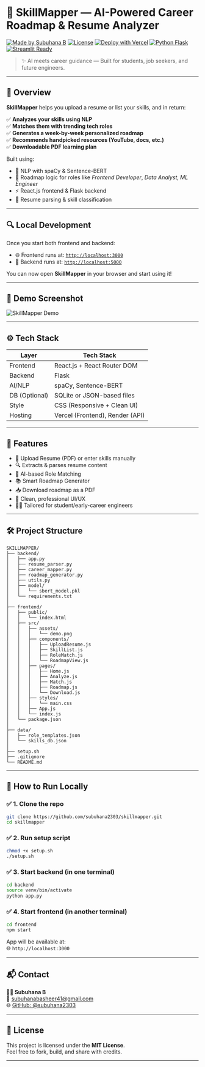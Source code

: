 # 🚀 SkillMapper — AI-Powered Career Roadmap & Resume Analyzer

[![Made by Subuhana B](https://img.shields.io/badge/MADE%20BY-Subuhana%20B-blueviolet)](https://github.com/subuhana2303)
[![License](https://img.shields.io/badge/license-MIT-brightgreen)](LICENSE)
[![Deploy with Vercel](https://img.shields.io/badge/Frontend-Deployed%20on%20Vercel-black?logo=vercel)]()
[![Python Flask](https://img.shields.io/badge/Backend-Flask-blue)]()
[![Streamlit Ready](https://img.shields.io/badge/Streamlit-Ready-orange)]()

> ✨ AI meets career guidance — Built for students, job seekers, and future engineers.

---

## 🧩 Overview

**SkillMapper** helps you upload a resume or list your skills, and in return:

✅ **Analyzes your skills using NLP**  
✅ **Matches them with trending tech roles**  
✅ **Generates a week-by-week personalized roadmap**  
✅ **Recommends handpicked resources (YouTube, docs, etc.)**  
✅ **Downloadable PDF learning plan**

Built using:
- 🎯 NLP with spaCy & Sentence-BERT  
- 🧠 Roadmap logic for roles like *Frontend Developer*, *Data Analyst*, *ML Engineer*  
- ⚡ React.js frontend & Flask backend  
- 📄 Resume parsing & skill classification  

---

## 🔍 Local Development

Once you start both frontend and backend:

- 🌐 Frontend runs at: [`http://localhost:3000`](http://localhost:3000)
- 🧠 Backend runs at: [`http://localhost:5000`](http://localhost:5000)

You can now open **SkillMapper** in your browser and start using it!

---

## 📸 Demo Screenshot

![SkillMapper Demo](./src/assets/demo.png)

---

## ⚙️ Tech Stack

| Layer        | Tech Stack                     |
|--------------|--------------------------------|
| Frontend     | React.js + React Router DOM    |
| Backend      | Flask                          |
| AI/NLP       | spaCy, Sentence-BERT           |
| DB (Optional)| SQLite or JSON-based files     |
| Style        | CSS (Responsive + Clean UI)    |
| Hosting      | Vercel (Frontend), Render (API)|

---

## 💼 Features

- 📝 Upload Resume (PDF) or enter skills manually  
- 🔍 Extracts & parses resume content  
- 🤖 AI-based Role Matching  
- 📚 Smart Roadmap Generator  
- 📥 Download roadmap as a PDF  
- 🎯 Clean, professional UI/UX  
- 🧑‍🎓 Tailored for student/early-career engineers  

---

## 🛠️ Project Structure

```
SKILLMAPPER/
├── backend/
│   ├── app.py
│   ├── resume_parser.py
│   ├── career_mapper.py
│   ├── roadmap_generator.py
│   ├── utils.py
│   ├── model/
│   │   └── sbert_model.pkl
│   └── requirements.txt
│
├── frontend/
│   ├── public/
│   │   └── index.html
│   ├── src/
│   │   ├── assets/
│   │   │   └── demo.png
│   │   ├── components/
│   │   │   ├── UploadResume.js
│   │   │   ├── SkillList.js
│   │   │   ├── RoleMatch.js
│   │   │   └── RoadmapView.js
│   │   ├── pages/
│   │   │   ├── Home.js
│   │   │   ├── Analyze.js
│   │   │   ├── Match.js
│   │   │   ├── Roadmap.js
│   │   │   └── Download.js
│   │   ├── styles/
│   │   │   └── main.css
│   │   ├── App.js
│   │   └── index.js
│   └── package.json
│
├── data/
│   ├── role_templates.json
│   └── skills_db.json
│
├── setup.sh
├── .gitignore
└── README.md
```

---

## 🧪 How to Run Locally

### ✅ 1. Clone the repo

```bash
git clone https://github.com/subuhana2303/skillmapper.git
cd skillmapper
```

### ✅ 2. Run setup script

```bash
chmod +x setup.sh
./setup.sh
```

### ✅ 3. Start backend (in one terminal)

```bash
cd backend
source venv/bin/activate
python app.py
```

### ✅ 4. Start frontend (in another terminal)

```bash
cd frontend
npm start
```

App will be available at:  
🌐 `http://localhost:3000`

---

## 📬 Contact

**👩🏻 Subuhana B**  
📧 subuhanabasheer41@gmail.com  
🌐 [GitHub: @subuhana2303](https://github.com/subuhana2303)

---

## 📃 License

This project is licensed under the **MIT License**.  
Feel free to fork, build, and share with credits.

---

